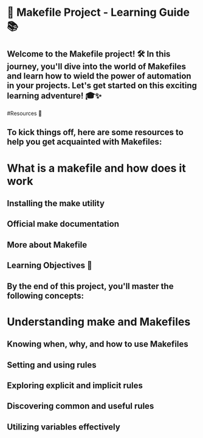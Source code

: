# 🚀 Makefile Project - Learning Guide 📚

## Welcome to the Makefile project! 🛠️ In this journey, you'll dive into the world of Makefiles and learn how to wield the power of automation in your projects. Let's get started on this exciting learning adventure! 🎓✨

#Resources 📖
## To kick things off, here are some resources to help you get acquainted with Makefiles:

# What is a makefile and how does it work
## Installing the make utility
## Official make documentation
## More about Makefile
## Learning Objectives 🎯
## By the end of this project, you'll master the following concepts:

# Understanding make and Makefiles
## Knowing when, why, and how to use Makefiles
## Setting and using rules
## Exploring explicit and implicit rules
## Discovering common and useful rules
## Utilizing variables effectively
